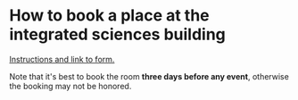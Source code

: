 # How to book a place at the integrated sciences building

[Instructions and link to form.](https://www.cns.umass.edu/about/reservations)

Note that it's best to book the room **three days before any event**, otherwise the booking may not be honored. 
